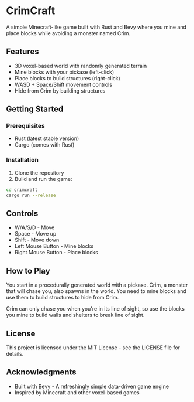 # CrimCraft

A simple Minecraft-like game built with Rust and Bevy where you mine and place blocks while avoiding a monster named Crim.

## Features

- 3D voxel-based world with randomly generated terrain
- Mine blocks with your pickaxe (left-click)
- Place blocks to build structures (right-click)
- WASD + Space/Shift movement controls
- Hide from Crim by building structures

## Getting Started

### Prerequisites

- Rust (latest stable version)
- Cargo (comes with Rust)

### Installation

1. Clone the repository
2. Build and run the game:

```bash
cd crimcraft
cargo run --release
```

## Controls

- W/A/S/D - Move
- Space - Move up
- Shift - Move down
- Left Mouse Button - Mine blocks
- Right Mouse Button - Place blocks

## How to Play

You start in a procedurally generated world with a pickaxe. Crim, a monster that will chase you, also spawns in the world. You need to mine blocks and use them to build structures to hide from Crim.

Crim can only chase you when you're in its line of sight, so use the blocks you mine to build walls and shelters to break line of sight.

## License

This project is licensed under the MIT License - see the LICENSE file for details.

## Acknowledgments

- Built with [Bevy](https://bevyengine.org/) - A refreshingly simple data-driven game engine
- Inspired by Minecraft and other voxel-based games